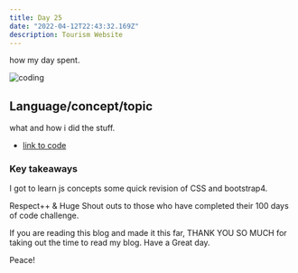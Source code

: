 ```yaml
---
title: Day 25
date: "2022-04-12T22:43:32.169Z"
description: Tourism Website
---
```


how my day spent.

![coding](./webdev.png)

## Language/concept/topic

what and how i did the stuff.

- [link to code](https://github.com/jay-2000/jsMiniProjects/tree/main/tourism)


### Key takeaways

I got to learn js concepts some quick revision of CSS and bootstrap4.




Respect++ & Huge Shout outs to those who have completed their 100 days of code challenge.

If you are reading this blog and made it this far, THANK YOU SO MUCH for taking out the time to read my blog. Have a Great day.

Peace!